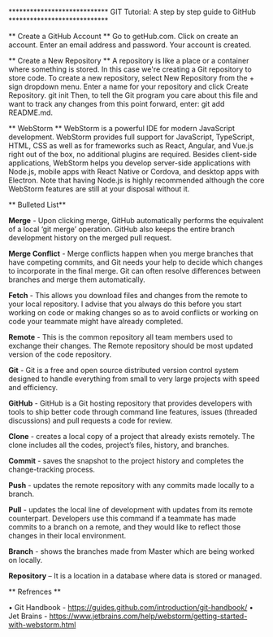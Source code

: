 ****************************      GIT Tutorial: A step by step guide to GitHub      ****************************  

** Create a GitHub Account **
Go to getHub.com. Click on create an account. Enter an email address and password. Your account is created.


** Create a New Repository **
A repository is like a place or a container where something is stored. In this case we're creating a Git repository to store code. To create a new repository, select New Repository from the + sign dropdown menu. Enter a name for your repository and click Create Repository. git init Then, to tell the Git program you care about this file and want to track any changes from this point forward, enter: git add README.md.


** WebStorm **
WebStorm is a powerful IDE for modern JavaScript development. WebStorm provides full support for JavaScript, TypeScript, HTML, CSS as well as for frameworks such as React, Angular, and Vue.js right out of the box, no additional plugins are required. Besides client-side applications, WebStorm helps you develop server-side applications with Node.js, mobile apps with React Native or Cordova, and desktop apps with Electron. Note that having Node.js is highly recommended although the core WebStorm features are still at your disposal without it.


** Bulleted List**

**Merge** - Upon clicking merge, GitHub automatically performs the equivalent of a local ‘git merge’ operation. GitHub also keeps the entire branch development history on the merged pull request.

**Merge Conflict** - Merge conflicts happen when you merge branches that have competing commits, and Git needs your help to decide which changes to incorporate in the final merge. Git can often resolve differences between branches and merge them automatically.

**Fetch** - This allows you download files and changes from the remote to your local repository. I advise that you always do this before you start working on code or making changes so as to avoid conflicts or working on code your teammate might have already completed.

**Remote** - This is the common repository all team members used to exchange their changes. The Remote repository should be most updated version of the code repository.

**Git** - Git is a free and open source distributed version control system designed to handle everything from small to very large projects with speed and efficiency.

**GitHub** - GitHub is a Git hosting repository that provides developers with tools to ship better code through command line features, issues (threaded discussions) and pull requests a code for review. 

**Clone** - creates a local copy of a project that already exists remotely. The clone includes all the codes, project’s files, history, and branches.

**Commit** - saves the snapshot to the project history and completes the change-tracking process.

**Push** - updates the remote repository with any commits made locally to a branch.

**Pull** - updates the local line of development with updates from its remote counterpart. Developers use this command if a teammate has made commits to a branch on a remote, and they would like to reflect those changes in their local environment.

**Branch** - shows the branches made from Master which are being worked on locally.

**Repository** – It is a location in a database where data is stored or managed.


** Refrences **

•	Git Handbook - https://guides.github.com/introduction/git-handbook/
•	Jet Brains - https://www.jetbrains.com/help/webstorm/getting-started-with-webstorm.html
